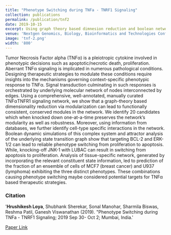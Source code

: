 ```yaml
---
title: "Phenotype Switching during TNFa - TNRF1 Signaling"
collection: publications
permalink: /publication/tnf2
date: 2019-10-15
excerpt: Using graph theory based dimnesion reduction and boolean networks we identify key targets for phenotype switch in TNFa-TNRF Signaling Pathway
venue: 'Nextgen Genomics, Biology, Bioinformatics and Technologies Conference'
image: 'tnf-2.png'
width: '800'
---
```

Tumor Necrosis Factor alpha (TNFα) is a pleiotropic cytokine
involved in phenotypic decisions such as apoptotic/necrotic death,
proliferation. Aberrant TNFα signaling is implicated in numerous
pathological conditions. Designing therapeutic strategies to
modulate these conditions require insights into the mechanisms
governing context-specific phenotypic response to TNFα. Signal
transduction culminating in such responses is orchestrated by
underlying molecular network of nodes interconnected by edges.
Using a comprehensive, well-annotated, manually curated TNFαTNFR1
signaling network, we show that a graph-theory based
dimensionality reduction via modularization can lead to functionally
consistent, conserved modules in the network. We identify 20
candidates which when knocked down one-at-a-time preserves the
network’s modularity as well as robustness. Moreover, using
information from databases, we further identify cell-type specific
interactions in the network. Boolean dynamic simulations of this
complex system and attractor analysis of the underlying state
transition graph show that targeting BCL-2 and ERK-1/2 can lead to
reliable phenotype switching from proliferation to apoptosis. While,
knocking-off JNK-1 with LUBAC can result in switching from
apoptosis to proliferation. Analysis of tissue-specific network,
generated by incorporating the relevant constituent state
information, led to prediction of the fraction of an ensemble of cells
of MCF7 (breast cancer) and U937 (lymphoma) exhibiting the three
distinct phenotypes. These combinations causing phenotype
switching maybe considered potential targets for TNFα based
therapeutic strategies. 

### Citation
'<b>Hrushikesh Loya</b>, Shubhank Sherekar, Sonal Manohar, Sharmila Biswas, Reshma Patil, Ganesh Viswanathan (2019). &quot;Phenotype Switching during TNFa - TNRF1 Signaling; 2019 Sep 30- Oct 2; Mumbai, India</i>.'

[Paper Link](https://www.sgrfconferences.org/2019/NGBT/program.php)

